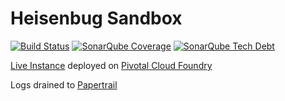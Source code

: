 # Heisenbug Sandbox

[![Build Status](https://travis-ci.org/parkerwy/heisenbug-sandbox.svg?branch=master)](https://travis-ci.org/parkerwy/heisenbug-sandbox)
[![SonarQube Coverage](https://img.shields.io/sonar/https/sonarqube.com/lab.heisenbug:heisenbug-sandbox/coverage.svg)](https://sonarqube.com/component_measures/domain/Coverage?id=lab.heisenbug%3Aheisenbug-sandbox)
[![SonarQube Tech Debt](https://img.shields.io/sonar/https/sonarqube.com/lab.heisenbug:heisenbug-sandbox/tech_debt.svg)](https://sonarqube.com/component_measures/metric/sqale_debt_ratio/list?id=lab.heisenbug%3Aheisenbug-sandbox)

[Live Instance](https://heisenbug-sandbox.cfapps.io/) deployed on [Pivotal Cloud Foundry](https://run.pivotal.io/)

Logs drained to [Papertrail](https://papertrailapp.com)
